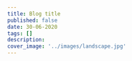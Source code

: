 ```yaml
---
title: Blog title
published: false
date: 30-06-2020
tags: []
description:
cover_image: '../images/landscape.jpg'
---
```

